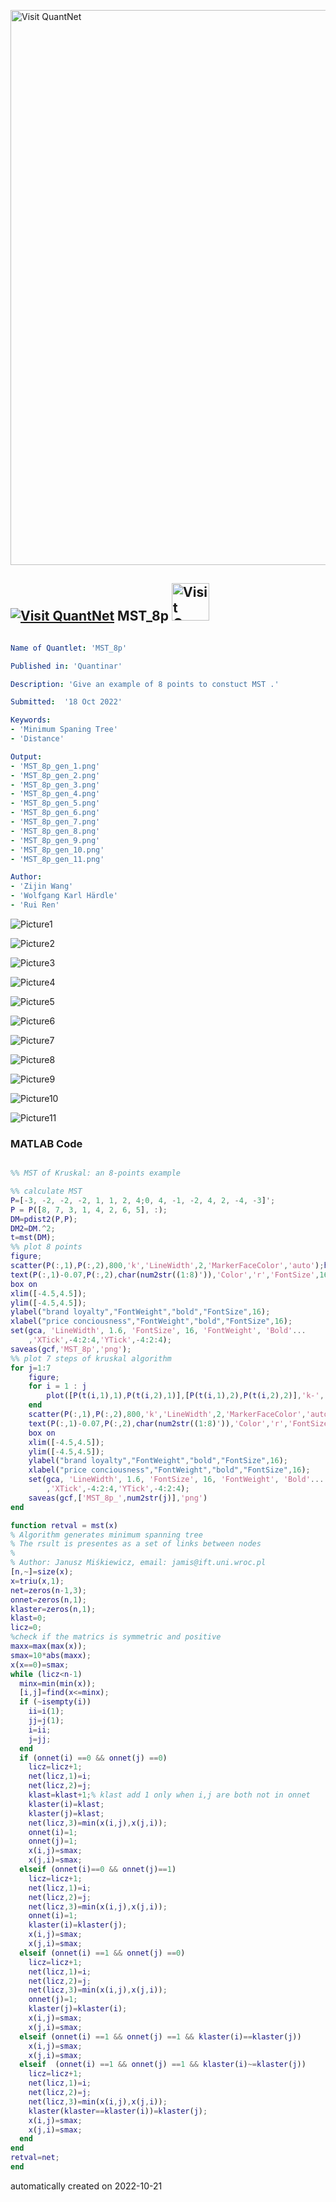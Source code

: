 [<img src="https://github.com/QuantLet/Styleguide-and-FAQ/blob/master/pictures/banner.png" width="888" alt="Visit QuantNet">](http://quantlet.de/)

## [<img src="https://github.com/QuantLet/Styleguide-and-FAQ/blob/master/pictures/qloqo.png" alt="Visit QuantNet">](http://quantlet.de/) **MST_8p** [<img src="https://github.com/QuantLet/Styleguide-and-FAQ/blob/master/pictures/QN2.png" width="60" alt="Visit QuantNet 2.0">](http://quantlet.de/)

```yaml

Name of Quantlet: 'MST_8p'

Published in: 'Quantinar'

Description: 'Give an example of 8 points to constuct MST .'

Submitted:  '18 Oct 2022'

Keywords: 
- 'Minimum Spaning Tree'
- 'Distance'

Output:  
- 'MST_8p_gen_1.png'
- 'MST_8p_gen_2.png'
- 'MST_8p_gen_3.png'
- 'MST_8p_gen_4.png'
- 'MST_8p_gen_5.png'
- 'MST_8p_gen_6.png'
- 'MST_8p_gen_7.png'
- 'MST_8p_gen_8.png'
- 'MST_8p_gen_9.png'
- 'MST_8p_gen_10.png'
- 'MST_8p_gen_11.png'

Author: 
- 'Zijin Wang'
- 'Wolfgang Karl Härdle'
- 'Rui Ren'

```

![Picture1](MST_8p_gen_1.png)

![Picture2](MST_8p_gen_10.png)

![Picture3](MST_8p_gen_11.png)

![Picture4](MST_8p_gen_2.png)

![Picture5](MST_8p_gen_3.png)

![Picture6](MST_8p_gen_4.png)

![Picture7](MST_8p_gen_5.png)

![Picture8](MST_8p_gen_6.png)

![Picture9](MST_8p_gen_7.png)

![Picture10](MST_8p_gen_8.png)

![Picture11](MST_8p_gen_9.png)

### MATLAB Code
```matlab

%% MST of Kruskal: an 8-points example

%% calculate MST
P=[-3, -2, -2, -2, 1, 1, 2, 4;0, 4, -1, -2, 4, 2, -4, -3]';
P = P([8, 7, 3, 1, 4, 2, 6, 5], :);
DM=pdist2(P,P);
DM2=DM.^2;
t=mst(DM);
%% plot 8 points
figure;
scatter(P(:,1),P(:,2),800,'k','LineWidth',2,'MarkerFaceColor','auto');hold on
text(P(:,1)-0.07,P(:,2),char(num2str((1:8)')),'Color','r','FontSize',16)
box on
xlim([-4.5,4.5]);
ylim([-4.5,4.5]);
ylabel("brand loyalty","FontWeight","bold","FontSize",16);
xlabel("price conciousness","FontWeight","bold","FontSize",16);
set(gca, 'LineWidth', 1.6, 'FontSize', 16, 'FontWeight', 'Bold'...
    ,'XTick',-4:2:4,'YTick',-4:2:4);
saveas(gcf,'MST_8p','png');
%% plot 7 steps of kruskal algorithm
for j=1:7
    figure;
    for i = 1 : j
        plot([P(t(i,1),1),P(t(i,2),1)],[P(t(i,1),2),P(t(i,2),2)],'k-','LineWidth',2);hold on
    end
    scatter(P(:,1),P(:,2),800,'k','LineWidth',2,'MarkerFaceColor','auto');
    text(P(:,1)-0.07,P(:,2),char(num2str((1:8)')),'Color','r','FontSize',16)
    box on
    xlim([-4.5,4.5]);
    ylim([-4.5,4.5]);
    ylabel("brand loyalty","FontWeight","bold","FontSize",16);
    xlabel("price conciousness","FontWeight","bold","FontSize",16);
    set(gca, 'LineWidth', 1.6, 'FontSize', 16, 'FontWeight', 'Bold'...
        ,'XTick',-4:2:4,'YTick',-4:2:4);
    saveas(gcf,['MST_8p_',num2str(j)],'png')
end

function retval = mst(x)
% Algorithm generates minimum spanning tree
% The rsult is presentes as a set of links between nodes
%
% Author: Janusz Miśkiewicz, email: jamis@ift.uni.wroc.pl
[n,~]=size(x);
x=triu(x,1);
net=zeros(n-1,3);
onnet=zeros(n,1);
klaster=zeros(n,1);
klast=0;
licz=0;
%check if the matrics is symmetric and positive
maxx=max(max(x));
smax=10*abs(maxx);
x(x==0)=smax;
while (licz<n-1)
  minx=min(min(x));
  [i,j]=find(x<=minx);
  if (~isempty(i)) 
    ii=i(1);
    jj=j(1);
    i=ii;
    j=jj;
  end
  if (onnet(i) ==0 && onnet(j) ==0)
    licz=licz+1;
    net(licz,1)=i;
    net(licz,2)=j;
    klast=klast+1;% klast add 1 only when i,j are both not in onnet
    klaster(i)=klast;
    klaster(j)=klast;
    net(licz,3)=min(x(i,j),x(j,i));
    onnet(i)=1;
    onnet(j)=1;
    x(i,j)=smax;
    x(j,i)=smax;
  elseif (onnet(i)==0 && onnet(j)==1)  
    licz=licz+1;
    net(licz,1)=i;
    net(licz,2)=j;
    net(licz,3)=min(x(i,j),x(j,i));
    onnet(i)=1;
    klaster(i)=klaster(j);
    x(i,j)=smax;
    x(j,i)=smax;
  elseif (onnet(i) ==1 && onnet(j) ==0)  
    licz=licz+1;
    net(licz,1)=i;
    net(licz,2)=j;
    net(licz,3)=min(x(i,j),x(j,i));
    onnet(j)=1;
    klaster(j)=klaster(i);
    x(i,j)=smax;
    x(j,i)=smax;
  elseif (onnet(i) ==1 && onnet(j) ==1 && klaster(i)==klaster(j))  
    x(i,j)=smax;
    x(j,i)=smax;
  elseif  (onnet(i) ==1 && onnet(j) ==1 && klaster(i)~=klaster(j))
    licz=licz+1;
    net(licz,1)=i;
    net(licz,2)=j;
    net(licz,3)=min(x(i,j),x(j,i));
    klaster(klaster==klaster(i))=klaster(j);
    x(i,j)=smax;
    x(j,i)=smax;
  end
end
retval=net;
end
```

automatically created on 2022-10-21